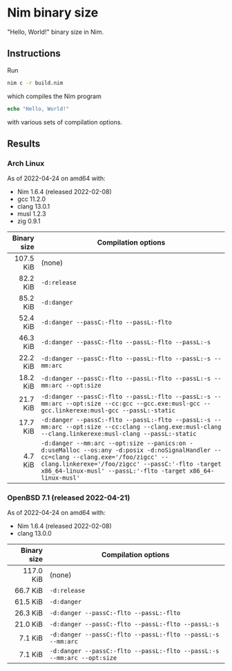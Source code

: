 # Nim binary size

"Hello, World!" binary size in Nim.

## Instructions

Run

```sh
nim c -r build.nim
```

which compiles the Nim program

```Nim
echo "Hello, World!"
```

with various sets of compilation options.

## Results

### Arch Linux

As of 2022-04-24 on amd64 with:
- Nim 1.6.4 (released 2022-02-08)
- gcc 11.2.0
- clang 13.0.1
- musl 1.2.3
- zig 0.9.1

| Binary size | Compilation options |
| ----------: | ------------------- |
|   107.5 KiB | (none) |
|    82.2 KiB | `-d:release` |
|    85.2 KiB | `-d:danger` |
|    52.4 KiB | `-d:danger --passC:-flto --passL:-flto` |
|    46.3 KiB | `-d:danger --passC:-flto --passL:-flto --passL:-s` |
|    22.2 KiB | `-d:danger --passC:-flto --passL:-flto --passL:-s --mm:arc` |
|    18.2 KiB | `-d:danger --passC:-flto --passL:-flto --passL:-s --mm:arc --opt:size` |
|    21.7 KiB | `-d:danger --passC:-flto --passL:-flto --passL:-s --mm:arc --opt:size --cc:gcc --gcc.exe:musl-gcc --gcc.linkerexe:musl-gcc --passL:-static` |
|    17.7 KiB | `-d:danger --passC:-flto --passL:-flto --passL:-s --mm:arc --opt:size --cc:clang --clang.exe:musl-clang --clang.linkerexe:musl-clang --passL:-static` |
|     4.7 KiB | `-d:danger --mm:arc --opt:size --panics:on -d:useMalloc --os:any -d:posix -d:noSignalHandler --cc=clang --clang.exe='/foo/zigcc' --clang.linkerexe='/foo/zigcc' --passC:'-flto -target x86_64-linux-musl' --passL:'-flto -target x86_64-linux-musl'` |

### OpenBSD 7.1 (released 2022-04-21)

As of 2022-04-24 on amd64 with:
- Nim 1.6.4 (released 2022-02-08)
- clang 13.0.0

| Binary size | Compilation options |
| ----------: | ------------------- |
|   117.0 KiB | (none) |
|    66.7 KiB | `-d:release` |
|    61.5 KiB | `-d:danger` |
|    26.3 KiB | `-d:danger --passC:-flto --passL:-flto` |
|    21.0 KiB | `-d:danger --passC:-flto --passL:-flto --passL:-s` |
|     7.1 KiB | `-d:danger --passC:-flto --passL:-flto --passL:-s --mm:arc` |
|     7.1 KiB | `-d:danger --passC:-flto --passL:-flto --passL:-s --mm:arc --opt:size` |
